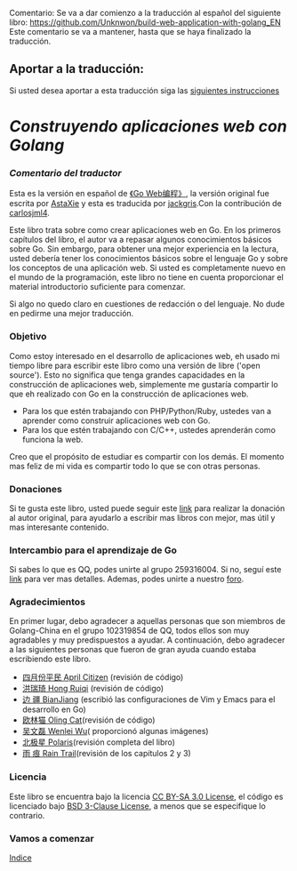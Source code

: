 ﻿Comentario:
Se va a dar comienzo a la traducción al español del siguiente libro:
https://github.com/Unknwon/build-web-application-with-golang_EN
Este comentario se va a mantener, hasta que se haya finalizado la traducción.

## Aportar a la traducción:

Si usted desea aportar a esta traducción siga las [siguientes instrucciones](./eBook/contribute.md)

***Construyendo aplicaciones web con Golang***
=======================================
### ***Comentario del traductor***

Esta es la versión en español de [《Go Web编程》](https://github.com/astaxie/build-web-application-with-golang), la versión original fue escrita por [AstaXie](https://github.com/astaxie) y esta es traducida por [jackgris](https://github.com/jackgris).Con la contribución de [carlosjml4](https://github.com/carlosjml4).

Este  libro trata sobre como crear aplicaciones web en Go. En los primeros capítulos del libro, el autor va a repasar algunos conocimientos básicos sobre Go. Sin embargo, para obtener una mejor experiencia en la lectura, usted debería tener los conocimientos básicos sobre el lenguaje Go y sobre los conceptos de una aplicación web. Si usted es completamente nuevo en el mundo de la programación, este libro no tiene en cuenta proporcionar el material introductorio suficiente para comenzar.

Si algo no quedo claro en cuestiones de redacción o del lenguaje. No dude en pedirme una mejor traducción.

### Objetivo

Como estoy interesado en el desarrollo de aplicaciones web, eh usado mi tiempo libre para escribir este libro como una versión de libre ('open source'). Esto no significa que tenga grandes capacidades en la construcción de aplicaciones web, simplemente me gustaría compartir lo que eh realizado con Go en la construcción de aplicaciones web.

- Para los que estén trabajando con PHP/Python/Ruby, ustedes van a aprender como construir aplicaciones web con Go.
- Para los que estén trabajando con C/C++, ustedes aprenderán como funciona la web.

Creo que el propósito de estudiar es compartir con los demás. El momento mas feliz de mi vida es compartir todo lo que se con otras personas.
  
### Donaciones

Si te gusta este libro, usted puede seguir este [link](https://me.alipay.com/astaxie) para realizar la donación al autor original, para ayudarlo a escribir mas libros con mejor, mas útil y mas interesante contenido.

### Intercambio para el aprendizaje de Go

Si sabes lo que es QQ, podes unirte al grupo 259316004. Si no, seguí este [link](http://download.imqq.com/download.shtml) para ver mas detalles. Ademas, podes unirte a nuestro [foro](http://bbs.beego.me).

### Agradecimientos

En primer lugar, debo agradecer a aquellas personas que son miembros de Golang-China en el grupo 102319854 de QQ, todos ellos son muy agradables y muy predispuestos a ayudar. A continuación, debo agradecer a las siguientes personas que fueron de gran ayuda cuando estaba escribiendo este libro.

 - [四月份平民 April Citizen](https://plus.google.com/110445767383269817959) (revisión de código)
 - [洪瑞琦 Hong Ruiqi](https://github.com/hongruiqi) (revisión de código)
 - [边  疆 BianJiang](https://github.com/border) (escribió las configuraciones de Vim y Emacs para el desarrollo en Go)
 - [欧林猫 Oling Cat](https://github.com/OlingCat)(revisión de código)
 - [吴文磊 Wenlei Wu](mailto:spadesacn@gmail.com)( proporcionó algunas imágenes)
 - [北极星 Polaris](https://github.com/polaris1119)(revisión completa del libro)
 - [雨  痕 Rain Trail](https://github.com/qyuhen)(revisión de los capítulos 2 y 3)

### Licencia

Este libro se encuentra bajo la licencia [CC BY-SA 3.0 License](http://creativecommons.org/licenses/by-sa/3.0/),
el código es licenciado bajo [BSD 3-Clause License](<https://github.com/astaxie/build-web-application-with-golang/blob/master/LICENSE.md>), a menos que se especifique lo contrario.

### Vamos a comenzar

[Indice](./eBook/preface.md)
